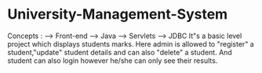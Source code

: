 # University-Management-System
Concepts :
--> Front-end
--> Java
--> Servlets
--> JDBC
It"s a basic level project which displays students marks.
Here admin is allowed to "register" a student,"update" student details and can also "delete" a student. 
And student can also login however he/she can only see their results. 
